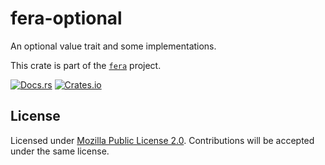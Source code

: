 # fera-optional

An optional value trait and some implementations.

This crate is part of the [`fera`] project.

[![Docs.rs](https://docs.rs/fera-optional/badge.svg)](https://docs.rs/fera-optional/)
[![Crates.io](https://img.shields.io/crates/v/fera-optional.svg)](https://crates.io/crates/fera-optional)


## License

Licensed under [Mozilla Public License 2.0][mpl]. Contributions will be
accepted under the same license.

[`fera`]: https://github.com/malbarbo/fera
[mpl]: https://www.mozilla.org/en-US/MPL/2.0/
